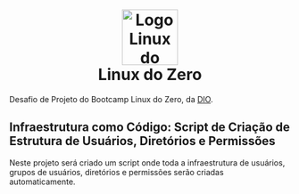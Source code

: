 <h1 align="center"><a href="https://web.dio.me/track/b0ef54d5-5955-48f9-adf3-46e5544e854f"><img src="https://hermes.digitalinnovation.one/tracks/0edd1398-7cee-4295-98cf-8dd5a41d28fb.png" alt="Logo Linux do Zero" width="100"/></a> <br />Linux do Zero </h1>

Desafio de Projeto do Bootcamp Linux do Zero, da [DIO](https://dio.me/).

## Infraestrutura como Código: Script de Criação de Estrutura de Usuários, Diretórios e Permissões

Neste projeto será criado um script onde toda a infraestrutura de usuários, grupos de usuários, diretórios e permissões serão criadas automaticamente.